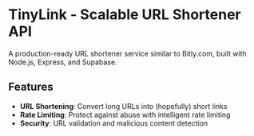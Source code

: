 # TinyLink - Scalable URL Shortener API

A production-ready URL shortener service similar to Bitly.com, built with Node.js, Express, and Supabase.

## Features

- **URL Shortening**: Convert long URLs into (hopefully) short links
- **Rate Limiting**: Protect against abuse with intelligent rate limiting
- **Security**: URL validation and malicious content detection

